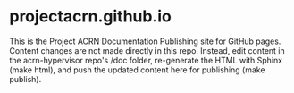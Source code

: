 # projectacrn.github.io

This is the Project ACRN Documentation Publishing site for GitHub pages.
Content changes are not made directly in this repo.  Instead, edit content
in the acrn-hypervisor repo's /doc folder, re-generate the HTML with
Sphinx (make html), and push the updated content here for publishing
(make publish).
